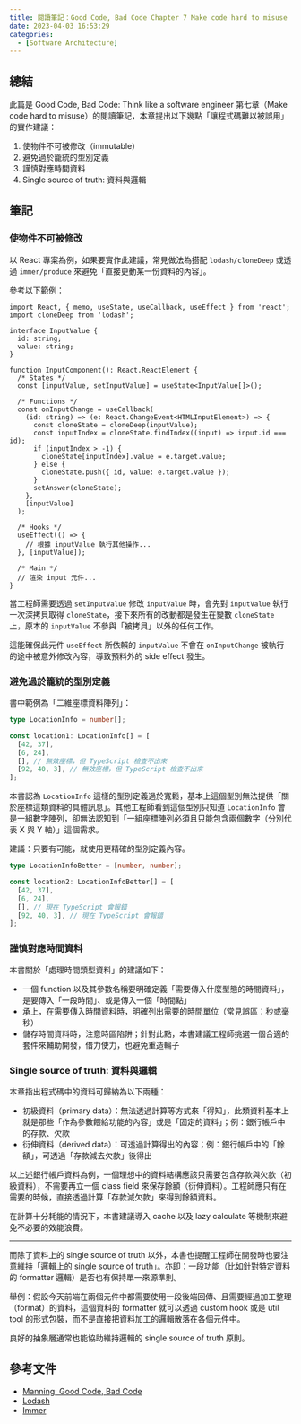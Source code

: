 ```yaml
---
title: 閱讀筆記：Good Code, Bad Code Chapter 7 Make code hard to misuse
date: 2023-04-03 16:53:29
categories:
  - [Software Architecture]
---
```


## 總結

此篇是 Good Code, Bad Code: Think like a software engineer 第七章（Make code hard to misuse）的閱讀筆記，本章提出以下幾點「讓程式碼難以被誤用」的實作建議：

1. 使物件不可被修改（immutable）
2. 避免過於籠統的型別定義
3. 謹慎對應時間資料
4. Single source of truth: 資料與邏輯

## 筆記

### 使物件不可被修改

以 React 專案為例，如果要實作此建議，常見做法為搭配 `lodash/cloneDeep` 或透過 `immer/produce` 來避免「直接更動某一份資料的內容」。

參考以下範例：

```tsx
import React, { memo, useState, useCallback, useEffect } from 'react';
import cloneDeep from 'lodash';

interface InputValue {
  id: string;
  value: string;
}

function InputComponent(): React.ReactElement {
  /* States */
  const [inputValue, setInputValue] = useState<InputValue[]>();

  /* Functions */
  const onInputChange = useCallback(
    (id: string) => (e: React.ChangeEvent<HTMLInputElement>) => {
      const cloneState = cloneDeep(inputValue);
      const inputIndex = cloneState.findIndex((input) => input.id === id);
      if (inputIndex > -1) {
        cloneState[inputIndex].value = e.target.value;
      } else {
        cloneState.push({ id, value: e.target.value });
      }
      setAnswer(cloneState);
    },
    [inputValue]
  );

  /* Hooks */
  useEffect(() => {
    // 根據 inputValue 執行其他操作...
  }, [inputValue]);

  /* Main */
  // 渲染 input 元件...
}
```

當工程師需要透過 `setInputValue` 修改 `inputValue` 時，會先對 `inputValue` 執行一次深拷貝取得 `cloneState`，接下來所有的改動都是發生在變數 `cloneState` 上，原本的 `inputValue` 不參與「被拷貝」以外的任何工作。

這能確保此元件 `useEffect` 所依賴的 `inputValue` 不會在 `onInputChange` 被執行的途中被意外修改內容，導致預料外的 side effect 發生。

### 避免過於籠統的型別定義

書中範例為「二維座標資料陣列」：

```ts
type LocationInfo = number[];

const location1: LocationInfo[] = [
  [42, 37],
  [6, 24],
  [], // 無效座標，但 TypeScript 檢查不出來
  [92, 40, 3], // 無效座標，但 TypeScript 檢查不出來
];
```

本書認為 `LocationInfo` 這樣的型別定義過於寬鬆，基本上這個型別無法提供「關於座標這類資料的具體訊息」。其他工程師看到這個型別只知道 `LocationInfo` 會是一組數字陣列，卻無法認知到「一組座標陣列必須且只能包含兩個數字（分別代表 X 與 Y 軸）」這個需求。

建議：只要有可能，就使用更精確的型別定義內容。

```ts
type LocationInfoBetter = [number, number];

const location2: LocationInfoBetter[] = [
  [42, 37],
  [6, 24],
  [], // 現在 TypeScript 會報錯
  [92, 40, 3], // 現在 TypeScript 會報錯
];
```

### 謹慎對應時間資料

本書關於「處理時間類型資料」的建議如下：

- 一個 function 以及其參數名稱要明確定義「需要傳入什麼型態的時間資料」，是要傳入「一段時間」、或是傳入一個「時間點」
- 承上，在需要傳入時間資料時，明確列出需要的時間單位（常見誤區：秒或毫秒）
- 儲存時間資料時，注意時區陷阱；針對此點，本書建議工程師挑選一個合適的套件來輔助開發，借力使力，也避免重造輪子

### Single source of truth: 資料與邏輯

本章指出程式碼中的資料可歸納為以下兩種：

- 初級資料（primary data）：無法透過計算等方式來「得知」，此類資料基本上就是那些「作為參數餵給功能的內容」或是「固定的資料」；例：銀行帳戶中的存款、欠款
- 衍伸資料（derived data）：可透過計算得出的內容；例：銀行帳戶中的「餘額」，可透過「存款減去欠款」後得出

以上述銀行帳戶資料為例，一個理想中的資料結構應該只需要包含存款與欠款（初級資料），不需要再立一個 class field 來保存餘額（衍伸資料）。工程師應只有在需要的時候，直接透過計算「存款減欠款」來得到餘額資料。

在計算十分耗能的情況下，本書建議導入 cache 以及 lazy calculate 等機制來避免不必要的效能浪費。

---

而除了資料上的 single source of truth 以外，本書也提醒工程師在開發時也要注意維持「邏輯上的 single source of truth」。亦即：一段功能（比如針對特定資料的 formatter 邏輯）是否也有保持單一來源準則。

舉例：假設今天前端在兩個元件中都需要使用一段後端回傳、且需要經過加工整理（format）的資料，這個資料的 formatter 就可以透過 custom hook 或是 util tool 的形式包裝，而不是直接把資料加工的邏輯散落在各個元件中。

良好的抽象層通常也能協助維持邏輯的 single source of truth 原則。

## 參考文件

- [Manning: Good Code, Bad Code](https://www.manning.com/books/good-code-bad-code)
- [Lodash](https://lodash.com/)
- [Immer](https://immerjs.github.io/immer/)
